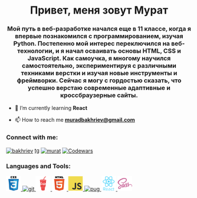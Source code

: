 <h1 align="center">Привет, меня зовут Мурат</h1>
<h3 align="center">Мой путь в веб-разработке начался еще в 11 классе, когда я впервые познакомился с программированием, изучая Python. Постепенно мой интерес переключился на веб-технологии, и я начал осваивать основы HTML, CSS и JavaScript. Как самоучка, я многому научился самостоятельно, экспериментируя с различными техниками верстки и изучая новые инструменты и фреймворки. Сейчас я могу с гордостью сказать, что успешно верстаю современные адаптивные и кроссбраузерные сайты.</h3>

- 🌱 I’m currently learning **React**

- 📫 How to reach me **muradbakhriev@gmail.com**

<h3 align="left">Connect with me:</h3>
<p align="left">
<a href="https://codepen.io/bakhriev" target="blank"><img align="center" src="https://raw.githubusercontent.com/rahuldkjain/github-profile-readme-generator/master/src/images/icons/Social/codepen.svg" alt="bakhriev" height="30" width="40" /></a>
<a href="https://t.me/nfithr" target="blank">tg</a>  
<a href="https://www.leetcode.com/murat" target="blank"><img align="center" src="https://raw.githubusercontent.com/rahuldkjain/github-profile-readme-generator/master/src/images/icons/Social/leet-code.svg" alt="murat" height="30" width="40" /></a>
  <a href="https://www.codewars.com/users/Murat_Bakhriev" target="_blank">
    <img align="center" src="https://upload.wikimedia.org/wikipedia/commons/6/6b/Codewars_logo.png" alt="Codewars" height="30" width="40" />
</a>
</p>

<h3 align="left">Languages and Tools:</h3>
<p align="left"> <a href="https://www.w3schools.com/css/" target="_blank" rel="noreferrer"> <img src="https://raw.githubusercontent.com/devicons/devicon/master/icons/css3/css3-original-wordmark.svg" alt="css3" width="40" height="40"/> </a> <a href="https://git-scm.com/" target="_blank" rel="noreferrer"> <img src="https://www.vectorlogo.zone/logos/git-scm/git-scm-icon.svg" alt="git" width="40" height="40"/> </a> <a href="https://gulpjs.com" target="_blank" rel="noreferrer"> <img src="https://raw.githubusercontent.com/devicons/devicon/master/icons/gulp/gulp-plain.svg" alt="gulp" width="40" height="40"/> </a> <a href="https://www.w3.org/html/" target="_blank" rel="noreferrer"> <img src="https://raw.githubusercontent.com/devicons/devicon/master/icons/html5/html5-original-wordmark.svg" alt="html5" width="40" height="40"/> </a> <a href="https://developer.mozilla.org/en-US/docs/Web/JavaScript" target="_blank" rel="noreferrer"> <img src="https://raw.githubusercontent.com/devicons/devicon/master/icons/javascript/javascript-original.svg" alt="javascript" width="40" height="40"/> </a> <a href="https://pugjs.org" target="_blank" rel="noreferrer"> <img src="https://cdn.worldvectorlogo.com/logos/pug.svg" alt="pug" width="40" height="40"/> </a> <a href="https://reactjs.org/" target="_blank" rel="noreferrer"> <img src="https://raw.githubusercontent.com/devicons/devicon/master/icons/react/react-original-wordmark.svg" alt="react" width="40" height="40"/> </a> <a href="https://sass-lang.com" target="_blank" rel="noreferrer"> <img src="https://raw.githubusercontent.com/devicons/devicon/master/icons/sass/sass-original.svg" alt="sass" width="40" height="40"/> </a> </p>
